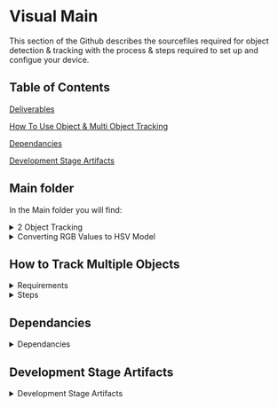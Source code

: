 # Visual Main
This section of the Github describes the sourcefiles required for object detection & tracking with the process & steps required to set up and configue your device.


## Table of Contents 
[Deliverables](#main-folder)

[How To Use Object & Multi Object Tracking](#how-to-track-multiple-objects)

[Dependancies](#dependancies)

[Development Stage Artifacts](#development-stage-artifacts)

## Main folder
In the Main folder you will find:
<details><summary>2 Object Tracking</summary>
<p>

###  Tracking of 2 objects (2objectstrack.py)
This file is the core Source file for tracking multiple objects.

</p>
</details>

<details><summary>Converting RGB Values to HSV Model</summary>
<p>

####  Converting RGB Values to HSV Model (RGBConvert.py)
This file is an executable file which enables users to convert RGB values to HSV model which enables them to be tracked by Python object tracking.

A pixel is always represented by the three main colours -> RED, GREEN, BLUE (RGB).  Each of the colours may have a value between 0-255.
But when working with the environment of OpenCV and computer graphical representations, HSV colour model will be used. 
Hue, Saturation, Value (HUE) is the alternative way of representing the RGB colours when working with OpenCV therefore, to tack an object with certain colour the RGB to HSV code 
converter will be used to define the lower and upper bounds of the HSV model. 

Figures below show the difference between RGB and HSV colour models. 

### RGB Colour Model

![How to RGB Model](https://github.com/da5905p/UoGACE/blob/82f9a88ca602547f071289239edc4fdb91152c57/VisualMain/Images/RGB.PNG)

### HSV Colour Model 

![How to RGB Model](https://github.com/da5905p/UoGACE/blob/82f9a88ca602547f071289239edc4fdb91152c57/VisualMain/Images/HSV.PNG)

The detailed steps of how to use the codes for detecting and tracking objects are represented in the section below:
[Section Below](#how-to-track-multiple-objects)

</p>
</details>

## How to Track Multiple Objects
<details><summary>Requirements</summary>
<p>
  
* Python 4 Enviroment with Open CV4.1.1 Installed

* 1x Serial Webcam

* Coloured Objects to track 

</p>
</details>


<details><summary>Steps</summary>
<p>

If RGB values of Object which you wish to track are allready known please skip to step 5.

1. Open the webcam you are using to do object detection 
We have supplied a file called WebcamCV2.py which can be found under the Visual Main Branch:VisualMain/DevelopmentStage/WebcamCV2.py
3. Capture image using webcam or use Printscreen Keyboard Input to save the image with desired Object Inside.
4. Copy the image across to a Paint editor.


**<details><summary>4. Paint RGB Explained</summary>**
<p>
  
1. Select the colour Picker tool
2. Click the Picker tool upon the object you wish  to track
3. Open the edit colours tool
4. Read the RGB Value of desired object 

![How to RGB Image](https://github.com/da5905p/UoGACE/blob/main/VisualMain/Images/How-to-get-RGB.png)

</p>
</details>

5. Navigate to RGB Convert.py With RGB values for Tracking
6. Using Pythin CLI Launch and enter the 3 RGB values as command line arguments seperated by 1 white space Example: RGBConvert.py 100 100 100

**<details><summary>Example execution of RGB Convert with Command line Arguments</summary>**
<p>
  
  The Script should be executed in the following format:
Python3 RGBconv.py Red_value Green_value Blue_value

![How to RGB Image2](https://github.com/da5905p/UoGACE/blob/main/VisualMain/Images/RGBConv.png)
  
  </p>
</details>
 
8. The program will respond with lower and upper bounds printed to the CLI interface. 
9. Enter these bounds into the Object decection file of choice for 2 Object Tracking you'll need to navigate to lines 24 -> 27.

***<details><summary>Bounds variables (Lines 24 --> 27)</summary>***
<p>
  
```python
object1Lower = (8, 100, 100)
object1Upper = (28, 255, 255)
carlower = (160, 100, 100)
carupper = (180, 255, 255)
```
</p>
</details>

12. Save the Python Script
13. Return to the Python CLI and execute the program using Python 3

</p>
</details>



## Dependancies
<details><summary>Dependancies</summary>
<p>
  
### Nano install_opencv.sh
This file will install OpenCV and all dependencies with the rquired libraries. 

</p>
</details>

## Development Stage Artifacts
<details><summary>Development Stage Artifacts</summary>
<p>
  
### WebcamCV2.py
This file will open the USB Camera 2 (can be changed to other camera) by the use of OpenCV (Open Source Computer Vision Library). This represents a test file which will make sure that everyone's OpenCV is correctly installed. 
### NoWebcame AlternativeV2.py
An early stage derisking activity to support users if they dont have a usb webcame. 
### CameraTest.py
This is an early stage of project which opens the camera using openCV and converts the camera feed into grayscale and HSV and shows it on the screen
### colourshow.py
The file was used for demonstrative purposes in understanding masks and how OpenCV converts colours to masks. 
### RGBConvert.py
This file Converts BGR colour to HSV Colour with lower and upper bounds; output to be used within the colourshow.py file. 
The webcameCV2.py will be used to display the video on the screen and then a print screen functionallity will be used to take the RGB colour description of the object and use it for finding the HSV colours. 
### Resize.py
This file takes all the image in the directory and converts it to the same set resolution , this helps in image training in Tenserflow
### DimesionCalculation.py
This file calculates size of an object in an image based on the camera viewing angle using Euclidean geometry.

</p>
</details>
